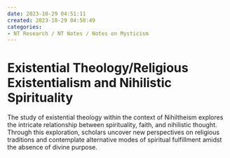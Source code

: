 ```yaml
---
date: 2023-10-29 04:51:11
created: 2023-10-29 04:50:49
categories:
- NT Research / NT Notes / Notes on Mysticism
---
```


# Existential Theology/Religious Existentialism and Nihilistic Spirituality

The study of existential theology within the context of Nihiltheism explores the intricate relationship between spirituality, faith, and nihilistic thought. Through this exploration, scholars uncover new perspectives on religious traditions and contemplate alternative modes of spiritual fulfillment amidst the absence of divine purpose.